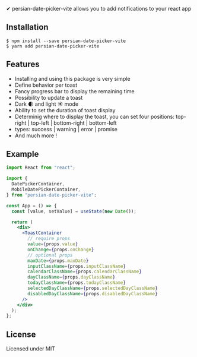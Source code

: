 ✔ persian-date-picker-vite allows you to add notifications to your react app

## Installation

```
$ npm install --save persian-date-picker-vite
$ yarn add persian-date-picker-vite

```

## Features

- Installing and using this package is very simple
- Define behavior per toast
- Fancy progress bar to display the remaining time
- Possibility to update a toast
- Dark 🌒 and light ☀ mode
- Ability to set the duration of toast display
- Determinig where to display the toast, you can set four positions: top-right | top-left | bottom-right | bottom-left
- types: success | warning | error | promise
- And much more !

## Example

```jsx
import React from "react";

import {
  DatePickerContainer,
  MobileDatePickerContainer,
} from "persian-date-picker-vite";

const App = () => {
  const [value, setValue] = useState(new Date());

  return (
    <div>
      <ToastContainer
        // require props
        value={props.value}
        onChange={props.onChange}
        // optional props
        maxDate={props.maxDate}
        inputClassName={props.inputClassName}
        calendarClassName={props.calendarClassName}
        dayClassName={props.dayClassName}
        todayClassName={props.todayClassName}
        selectedDayClassName={props.selectedDayClassName}
        disabledDayClassName={props.disabledDayClassName}
      />
    </div>
  );
};
```

## License

Licensed under MIT
